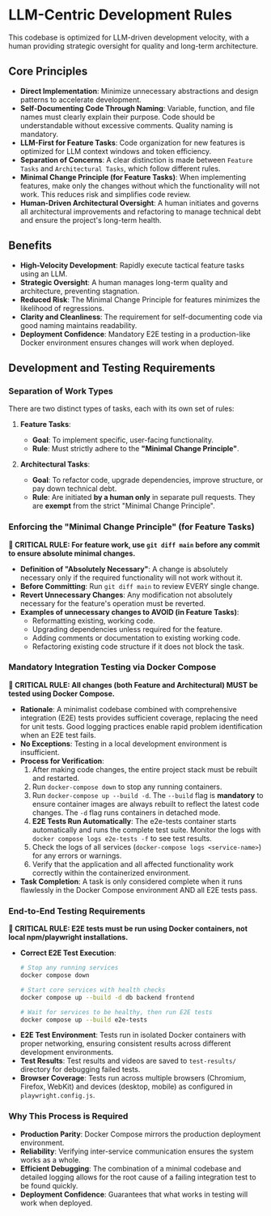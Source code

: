 # **LLM-Centric Development Rules**

This codebase is optimized for LLM-driven development velocity, with a human providing strategic oversight for quality and long-term architecture.

## **Core Principles**

- **Direct Implementation**: Minimize unnecessary abstractions and design patterns to accelerate development.
- **Self-Documenting Code Through Naming**: Variable, function, and file names must clearly explain their purpose. Code should be understandable without excessive comments. Quality naming is mandatory.
- **LLM-First for Feature Tasks**: Code organization for new features is optimized for LLM context windows and token efficiency.
- **Separation of Concerns**: A clear distinction is made between `Feature Tasks` and `Architectural Tasks`, which follow different rules.
- **Minimal Change Principle (for Feature Tasks)**: When implementing features, make only the changes without which the functionality will not work. This reduces risk and simplifies code review.
- **Human-Driven Architectural Oversight**: A human initiates and governs all architectural improvements and refactoring to manage technical debt and ensure the project's long-term health.

## **Benefits**

- **High-Velocity Development**: Rapidly execute tactical feature tasks using an LLM.
- **Strategic Oversight**: A human manages long-term quality and architecture, preventing stagnation.
- **Reduced Risk**: The Minimal Change Principle for features minimizes the likelihood of regressions.
- **Clarity and Cleanliness**: The requirement for self-documenting code via good naming maintains readability.
- **Deployment Confidence**: Mandatory E2E testing in a production-like Docker environment ensures changes will work when deployed.

## **Development and Testing Requirements**

### **Separation of Work Types**

There are two distinct types of tasks, each with its own set of rules:

1.  **Feature Tasks**:
    - **Goal**: To implement specific, user-facing functionality.
    - **Rule**: Must strictly adhere to the **"Minimal Change Principle"**.

2.  **Architectural Tasks**:
    - **Goal**: To refactor code, upgrade dependencies, improve structure, or pay down technical debt.
    - **Rule**: Are initiated **by a human only** in separate pull requests. They are **exempt** from the strict "Minimal Change Principle".

### **Enforcing the "Minimal Change Principle" (for Feature Tasks)**

**🚨 CRITICAL RULE: For feature work, use `git diff main` before any commit to ensure absolute minimal changes.**

- **Definition of "Absolutely Necessary"**: A change is absolutely necessary only if the required functionality will not work without it.
- **Before Committing**: Run `git diff main` to review EVERY single change.
- **Revert Unnecessary Changes**: Any modification not absolutely necessary for the feature's operation must be reverted.
- **Examples of unnecessary changes to AVOID (in Feature Tasks)**:
  - Reformatting existing, working code.
  - Upgrading dependencies unless required for the feature.
  - Adding comments or documentation to existing working code.
  - Refactoring existing code structure if it does not block the task.

### **Mandatory Integration Testing via Docker Compose**

**🚨 CRITICAL RULE: All changes (both Feature and Architectural) MUST be tested using Docker Compose.**

- **Rationale**: A minimalist codebase combined with comprehensive integration (E2E) tests provides sufficient coverage, replacing the need for unit tests. Good logging practices enable rapid problem identification when an E2E test fails.
- **No Exceptions**: Testing in a local development environment is insufficient.
- **Process for Verification**:
  1.  After making code changes, the entire project stack must be rebuilt and restarted.
  2.  Run `docker-compose down` to stop any running containers.
  3.  Run `docker-compose up --build -d`. The `--build` flag is **mandatory** to ensure container images are always rebuilt to reflect the latest code changes. The `-d` flag runs containers in detached mode.
  4.  **E2E Tests Run Automatically**: The e2e-tests container starts automatically and runs the complete test suite. Monitor the logs with `docker compose logs e2e-tests -f` to see test results.
  5.  Check the logs of all services (`docker-compose logs <service-name>`) for any errors or warnings.
  6.  Verify that the application and all affected functionality work correctly within the containerized environment.
- **Task Completion**: A task is only considered complete when it runs flawlessly in the Docker Compose environment AND all E2E tests pass.

### **End-to-End Testing Requirements**

**🚨 CRITICAL RULE: E2E tests must be run using Docker containers, not local npm/playwright installations.**

- **Correct E2E Test Execution**:
  ```bash
  # Stop any running services
  docker compose down
  
  # Start core services with health checks
  docker compose up --build -d db backend frontend
  
  # Wait for services to be healthy, then run E2E tests
  docker compose up --build e2e-tests
  ```
- **E2E Test Environment**: Tests run in isolated Docker containers with proper networking, ensuring consistent results across different development environments.
- **Test Results**: Test results and videos are saved to `test-results/` directory for debugging failed tests.
- **Browser Coverage**: Tests run across multiple browsers (Chromium, Firefox, WebKit) and devices (desktop, mobile) as configured in `playwright.config.js`.

### **Why This Process is Required**

- **Production Parity**: Docker Compose mirrors the production deployment environment.
- **Reliability**: Verifying inter-service communication ensures the system works as a whole.
- **Efficient Debugging**: The combination of a minimal codebase and detailed logging allows for the root cause of a failing integration test to be found quickly.
- **Deployment Confidence**: Guarantees that what works in testing will work when deployed.